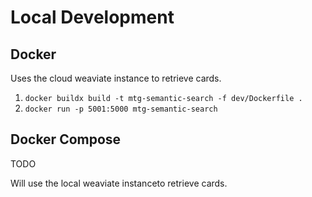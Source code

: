 # Local Development

## Docker

Uses the cloud weaviate instance to retrieve cards.

1. `docker buildx build -t mtg-semantic-search -f dev/Dockerfile .`
2. `docker run -p 5001:5000 mtg-semantic-search`

## Docker Compose

TODO

Will use the local weaviate instanceto retrieve cards.
